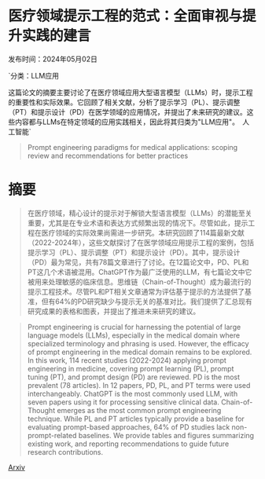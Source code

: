 # 医疗领域提示工程的范式：全面审视与提升实践的建言

发布时间：2024年05月02日

`分类：LLM应用

这篇论文的摘要主要讨论了在医疗领域应用大型语言模型（LLMs）时，提示工程的重要性和实际效果。它回顾了相关文献，分析了提示学习（PL）、提示调整（PT）和提示设计（PD）在医学领域的应用情况，并提出了未来研究的建议。这些内容都与LLMs在特定领域的应用实践相关，因此将其归类为"LLM应用"。` `人工智能`

> Prompt engineering paradigms for medical applications: scoping review and recommendations for better practices

# 摘要

> 在医疗领域，精心设计的提示对于解锁大型语言模型（LLMs）的潜能至关重要，尤其是在专业术语和表达方式频繁出现的情况下。尽管如此，提示工程在医疗领域的实际效果尚需进一步研究。本研究回顾了114篇最新文献（2022-2024年），这些文献探讨了在医学领域应用提示工程的案例，包括提示学习（PL）、提示调整（PT）和提示设计（PD）。其中，提示设计（PD）最为常见，共有78篇文章进行了讨论。在12篇论文中，PD、PL和PT这几个术语被混用。ChatGPT作为最广泛使用的LLM，有七篇论文中它被用来处理敏感的临床信息。思维链（Chain-of-Thought）成为最流行的提示工程技术。尽管PL和PT相关文章通常为评估基于提示的方法提供了基准，但有64%的PD研究缺少与提示无关的基准对比。我们提供了汇总现有研究成果的表格和图表，并提出了推进未来研究的建议。

> Prompt engineering is crucial for harnessing the potential of large language models (LLMs), especially in the medical domain where specialized terminology and phrasing is used. However, the efficacy of prompt engineering in the medical domain remains to be explored. In this work, 114 recent studies (2022-2024) applying prompt engineering in medicine, covering prompt learning (PL), prompt tuning (PT), and prompt design (PD) are reviewed. PD is the most prevalent (78 articles). In 12 papers, PD, PL, and PT terms were used interchangeably. ChatGPT is the most commonly used LLM, with seven papers using it for processing sensitive clinical data. Chain-of-Thought emerges as the most common prompt engineering technique. While PL and PT articles typically provide a baseline for evaluating prompt-based approaches, 64% of PD studies lack non-prompt-related baselines. We provide tables and figures summarizing existing work, and reporting recommendations to guide future research contributions.

[Arxiv](https://arxiv.org/abs/2405.01249)